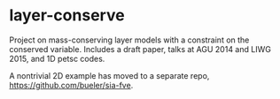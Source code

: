 layer-conserve
==============

Project on mass-conserving layer models with a constraint on the conserved
variable.  Includes a draft paper, talks at AGU 2014 and LIWG 2015, and 1D
petsc codes.

A nontrivial 2D example has moved to a separate repo, https://github.com/bueler/sia-fve.
